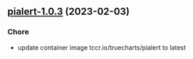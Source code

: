 

## [pialert-1.0.3](https://github.com/truecharts/charts/compare/pialert-1.0.2...pialert-1.0.3) (2023-02-03)

### Chore

- update container image tccr.io/truecharts/pialert to latest
  
  